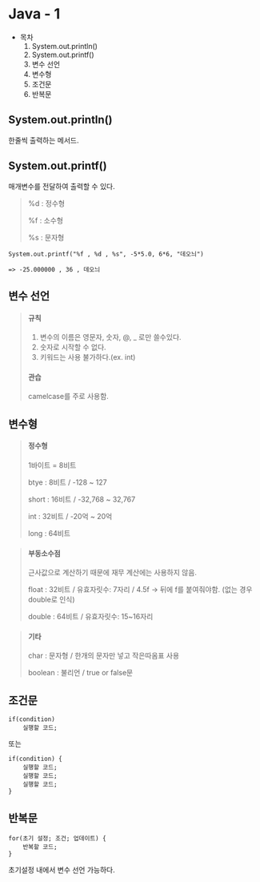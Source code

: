 # Java - 1

- 목차
    1. System.out.println()
    2. System.out.printf()
    3. 변수 선언
    4. 변수형
    5. 조건문
    6. 반복문

## System.out.println()

한줄씩 출력하는 메서드.

## System.out.printf()

매개변수를 전달하여 출력할 수 있다.

>%d : 정수형
>
>%f : 소수형
>
>%s : 문자형

```
System.out.printf("%f , %d , %s", -5*5.0, 6*6, "데오늬")

=> -25.000000 , 36 , 데오늬
```

## 변수 선언

> #### 규칙
> 1. 변수의 이름은 영문자, 숫자, @, _ 로만 쓸수있다.
> 2. 숫자로 시작할 수 없다.
> 3. 키워드는 사용 불가하다.(ex. int)
> #### 관습
> camelcase를 주로 사용함.

## 변수형

> #### 정수형
> 1바이트 = 8비트
>
> btye : 8비트 / -128 ~ 127
>
> short : 16비트 / -32,768 ~ 32,767
>
> int : 32비트 / -20억 ~ 20억
>
> long : 64비트

> #### 부동소수점
> 근사값으로 계산하기 때문에 재무 계산에는 사용하지 않음.
>
> float : 32비트 / 유효자릿수: 7자리 / 4.5f -> 뒤에 f를 붙여줘야함. (없는 경우 double로 인식)
>
> double : 64비트 / 유효자릿수: 15~16자리

> #### 기타
> char : 문자형 / 한개의 문자만 넣고 작은따옴표 사용
>
> boolean : 불리언 / true or false문

## 조건문

```
if(condition)
    실행할 코드;
```

또는

```
if(condition) {
    실행할 코드;
    실행할 코드;
    실행할 코드;
}
```

## 반복문

```
for(초기 설정; 조건; 업데이트) {
    반복할 코드;
}
```
초기설정 내에서 변수 선언 가능하다.